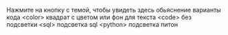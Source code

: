<p>Нажмите на кнопку с темой, чтобы увидеть здесь обьяснение
варианты кода
&lt;color&gt; квадрат с цветом или фон для текста
&lt;code&gt; без подсветки
&lt;sql&gt; подсветка sql
&lt;python&gt; подсветка питон</p>